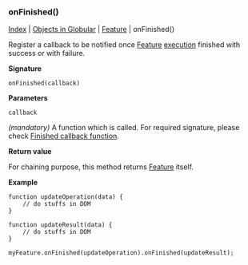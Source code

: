 ### onFinished()

[Index](/docs/README.md) | [Objects in Globular](/docs/objects/README.md) | [Feature](/docs/objects/feature/README.md) | onFinished()

Register a callback to be notified once [Feature](/docs/objects/feature/README.md) [execution](/docs/objects/feature/Execute.md) finished with success or with failure.

**Signature**

    onFinished(callback)

**Parameters**

`callback`

*(mandatory)* A function which is called. For required signature, please check [Finished callback function](/docs/interface/FinishedCallback.md).

**Return value**

For chaining purpose, this method returns [Feature](/docs/objects/feature/README.md) itself.

**Example**

    function updateOperation(data) {
        // do stuffs in DOM
    }
    
    function updateResult(data) {
        // do stuffs in DOM
    }
    
    myFeature.onFinished(updateOperation).onFinished(updateResult);
